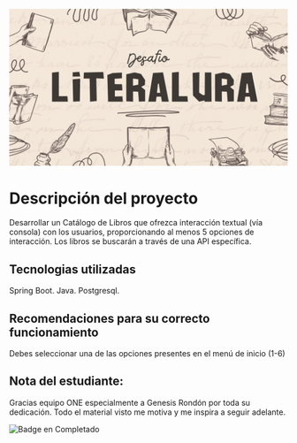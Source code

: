 ![Image Alt]( https://github.com/CristhyViera/desafio/blob/96e5a34e71af7ebd13513b3c1fc06484d57eabc8/literAlura.png)
# Descripción del proyecto

Desarrollar un Catálogo de Libros que ofrezca interacción textual (vía consola) con los usuarios,
proporcionando al menos 5 opciones de interacción. Los libros se buscarán a través de una API específica.

## Tecnologias utilizadas

Spring Boot.
Java.
Postgresql.

## Recomendaciones para su correcto funcionamiento

Debes seleccionar una de las opciones presentes en el menú de inicio (1-6)

## Nota del estudiante: 
Gracias equipo ONE especialmente a Genesis Rondón por toda su dedicación. Todo el material visto me motiva y me inspira a seguir adelante.

![Badge en Completado](https://img.shields.io/badge/Estudiante-EN%20DESAROLLO-pink)
